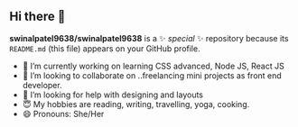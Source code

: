 ## Hi there 👋


**swinalpatel9638/swinalpatel9638** is a ✨ _special_ ✨ repository because its `README.md` (this file) appears on your GitHub profile.

- 🔭 I’m currently working on learning CSS advanced, Node JS, React JS
- 👯 I’m looking to collaborate on ..freelancing mini projects as front end developer.
- 🤔 I’m looking for help with designing and layouts
- 😇 My hobbies are reading, writing, travelling, yoga, cooking.
- 😄 Pronouns: She/Her
  

